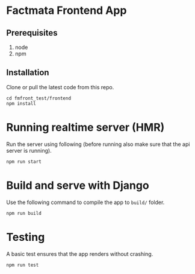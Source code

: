 # Factmata Frontend App

## Prerequisites
1. node
2. npm

## Installation

Clone or pull the latest code from this repo.

```
cd fmfront_test/frontend
npm install
```

# Running realtime server (HMR)

Run the server using following (before running also make sure that the api server is running).

```
npm run start
```

# Build and serve with Django

Use the following command to compile the app to `build/` folder. 

```
npm run build
```

# Testing

A basic test ensures that the app renders without crashing.

```
npm run test
```
